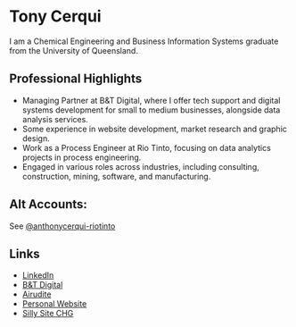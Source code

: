 # Tony Cerqui

I am a Chemical Engineering and Business Information Systems graduate from the University of Queensland.

## Professional Highlights
- Managing Partner at B&T Digital, where I offer tech support and digital systems development for small to medium businesses, alongside data analysis services.
- Some experience in website development, market research and graphic design.
- Work as a Process Engineer at Rio Tinto, focusing on data analytics projects in process engineering.
- Engaged in various roles across industries, including consulting, construction, mining, software, and manufacturing.

## Alt Accounts:
See [@anthonycerqui-riotinto](https://github.com/anthonycerqui-riotinto)

## Links
- [LinkedIn](https://www.linkedin.com/in/anthonycerqui/)
- [B&T Digital](https://www.btdigital.com.au)
- [Airudite](https://airudite.btdigital.com.au)
- [Personal Website](https://tony-cerqui.webnode.page)
- [Silly Site CHG](https/www.chg.monsteraa.com)


<!--
**littletuna4/littletuna4** is a ✨ _special_ ✨ repository because its `README.md` (this file) appears on your GitHub profile.

Here are some ideas to get you started:

- 🔭 I’m currently working on ...
- 🌱 I’m currently learning ...
- 👯 I’m looking to collaborate on ...
- 🤔 I’m looking for help with ...
- 💬 Ask me about ...
- 📫 How to reach me: ...
- 😄 Pronouns: ...
- ⚡ Fun fact: ...
-->
